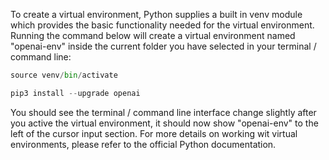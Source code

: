 To create a virtual environment, Python supplies a built in venv module which provides the basic functionality needed for the virtual environment. Running the command below will create a virtual environment named "openai-env" inside the current folder you have selected in your terminal / command line:

```python
source venv/bin/activate
```

```python
pip3 install --upgrade openai
```

You should see the terminal / command line interface change slightly after you active the virtual environment, it should now show "openai-env" to the left of the cursor input section. For more details on working wit virtual environments, please refer to the official Python documentation.
